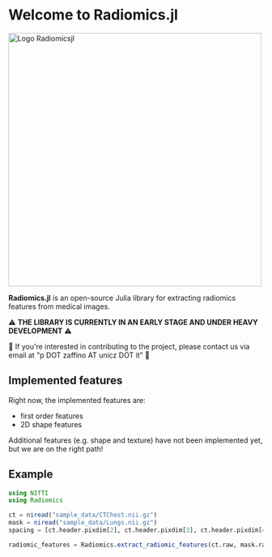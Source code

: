 # **Welcome to Radiomics.jl**
<a href="https://github.com/pzaffino/radiomics.jl">
  <img src="https://raw.githubusercontent.com/pzaffino/Radiomics.jl/refs/heads/main/Logo%20Radiomicsjl.png" alt="Logo Radiomicsjl" width="500"/>
</a>


**Radiomics.jl** is an open-source Julia library for extracting radiomics features from medical images.

:warning: **THE LIBRARY IS CURRENTLY IN AN EARLY STAGE AND UNDER HEAVY DEVELOPMENT** :warning:

:email: If you're interested in contributing to the project, please contact us via email at "p DOT zaffino AT unicz DOT it" :email:


## **Implemented features**

Right now, the implemented features are:
- first order features
- 2D shape features


Additional features (e.g. shape and texture) have not been implemented yet, but we are on the right path!

## **Example**

```julia
using NIfTI
using Radiomics

ct = niread("sample_data/CTChest.nii.gz")
mask = niread("sample_data/Lungs.nii.gz")
spacing = [ct.header.pixdim[2], ct.header.pixdim[3], ct.header.pixdim[4]]

radiomic_features = Radiomics.extract_radiomic_features(ct.raw, mask.raw, spacing; verbose = true)
```
